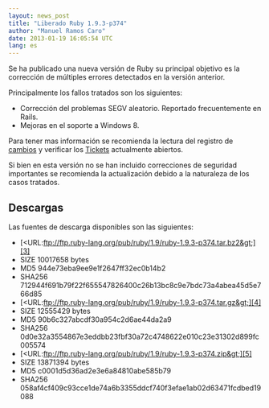 ```yaml
---
layout: news_post
title: "Liberado Ruby 1.9.3-p374"
author: "Manuel Ramos Caro"
date: 2013-01-19 16:05:54 UTC
lang: es
---
```


Se ha publicado una nueva versión de Ruby su principal objetivo es la
corrección de múltiples errores detectados en la versión anterior.

Principalmente los fallos tratados son los siguientes:

* Corrección del problemas SEGV aleatorio. Reportado frecuentemente en
  Rails.
* Mejoras en el soporte a Windows 8.

Para tener mas información se recomienda la lectura del registro de
[cambios][1] y verificar los [Tickets][2] actualmente abiertos.

Si bien en esta versión no se han incluido correcciones de seguridad
importantes se recomienda la actualización debido a la naturaleza de los
casos tratados.

## Descargas

Las fuentes de descarga disponibles son las siguientes:

* [&lt;URL:ftp://ftp.ruby-lang.org/pub/ruby/1.9/ruby-1.9.3-p374.tar.bz2&gt;][3]
* SIZE 10017658 bytes
* MD5 944e73eba9ee9e1f2647ff32ec0b14b2
* SHA256
  712944f691b79f22f655547826400c26b13bc8c9e7bdc73a4abea45d5e766d85
* [&lt;URL:ftp://ftp.ruby-lang.org/pub/ruby/1.9/ruby-1.9.3-p374.tar.gz&gt;][4]
* SIZE 12555429 bytes
* MD5 90b6c327abcdf30a954c2d6ae44da2a9
* SHA256
  0d0e32a3554867e3eddbb23fbf30a72c4748622e010c23e31302d899fc005574
* [&lt;URL:ftp://ftp.ruby-lang.org/pub/ruby/1.9/ruby-1.9.3-p374.zip&gt;][5]
* SIZE 13871394 bytes
* MD5 c0001d5d36ad2e3e6a84810abe585b79
* SHA256
  058af4cf409c93cce1de74a6b3355ddcf740f3efae1ab02d63471fcdbed19088



[1]: http://svn.ruby-lang.org/repos/ruby/tags/v1_9_3_374/ChangeLog 
[2]: https://bugs.ruby-lang.org/projects/ruby-193/issues?set_filter=1&amp;status_id=5 
[3]: ftp://ftp.ruby-lang.org/pub/ruby/1.9/ruby-1.9.3-p374.tar.bz2 
[4]: ftp://ftp.ruby-lang.org/pub/ruby/1.9/ruby-1.9.3-p374.tar.gz 
[5]: ftp://ftp.ruby-lang.org/pub/ruby/1.9/ruby-1.9.3-p374.zip 
